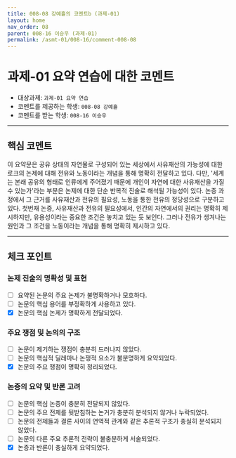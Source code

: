 ```yaml
---
title: 008-08 강예흘의 코멘트b (과제-01) 
layout: home
nav_order: 08
parent: 008-16 이승우 (과제-01)
permalink: /asmt-01/008-16/comment-008-08
---
```


# 과제-01 요약 연습에 대한 코멘트

- 대상과제: `과제-01 요약 연습`
- 코멘트를 제공하는 학생: `008-08 강예흘` 
- 코멘트를 받는 학생: `008-16 이승우` 

---

## 핵심 코멘트

 이 요약문은 공유 상태의 자연물로 구성되어 있는 세상에서 사유재산의 가능성에 대한 로크의 논제에 대해 전유와 노동이라는 개념을 통해 명확히 전달하고 있다. 다만, '세계는 본래 공유의 형태로 인류에게 주어졌기 때문에 개인이 자연에 대한 사유재산을 가질 수 있는가'라는 부분은 논제에 대한 단순 반복적 진술로 해석될 가능성이 있다.
 논증 과정에서 그 근거를 사유재산과 전유의 필요성, 노동을 통한 전유의 정당성으로 구분하고 있다. 첫번재 논증, 사유재산과 전유의 필요성에서, 인간의 자연에서의 권리는 명확히 제시하지만, 유용성이라는 중요한 조건은 놓치고 있는 듯 보인다. 그러나 전유가 생겨나는 원인과 그 조건을 노동이라는 개념을 통해 명확히 제시하고 있다.

---

## 체크 포인트

### 논제 진술의 명확성 및 표현  
- [ ] 요약된 논문의 주요 논제가 불명확하거나 모호하다.  
- [ ] 논문의 핵심 용어를 부정확하게 사용하고 있다.  
- [x] 논문의 핵심 논제가 명확하게 전달되었다.  

### 주요 쟁점 및 논의의 구조  
- [ ] 논문이 제기하는 쟁점이 충분히 드러나지 않았다.  
- [ ] 논문의 핵심적 딜레마나 논쟁적 요소가 불분명하게 요약되었다.  
- [x] 논문의 주요 쟁점이 명확히 정리되었다.  

### 논증의 요약 및 반론 고려  
- [ ] 논문의 핵심 논증이 충분히 전달되지 않았다.  
- [ ] 논문의 주요 전제를 뒷받침하는 논거가 충분히 분석되지 않거나 누락되었다.  
- [ ] 논문의 전제들과 결론 사이의 연역적 관계와 같은 추론적 구조가 충실히 분석되지 않았다.  
- [ ] 논문의 다른 주요 추론적 전략이 불충분하게 서술되었다.
- [x] 논증과 반론이 충실하게 요약되었다. 